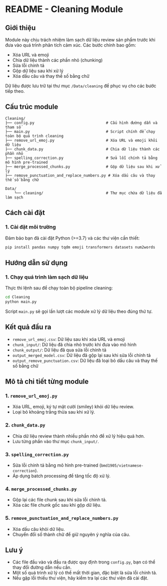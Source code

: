 # README - Cleaning Module

## Giới thiệu
Module này chịu trách nhiệm làm sạch dữ liệu review sản phẩm trước khi đưa vào quá trình phân tích cảm xúc. Các bước chính bao gồm:
- Xóa URL và emoji
- Chia dữ liệu thành các phần nhỏ (chunking)
- Sửa lỗi chính tả
- Gộp dữ liệu sau khi xử lý
- Xóa dấu câu và thay thế số bằng chữ

Dữ liệu được lưu trữ tại thư mục `/Data/cleaning` để phục vụ cho các bước tiếp theo.

## Cấu trúc module
```
Cleaning/
├── config.py                                # Cấu hình đường dẫn và tham số
├── main.py                                  # Script chính để chạy toàn bộ quá trình cleaning
├── remove_url_emoj.py                       # Xóa URL và emoji khỏi dữ liệu
├── chunk_data.py                            # Chia dữ liệu thành các phần nhỏ
├── spelling_correction.py                   # Sửa lỗi chính tả bằng mô hình pre-trained
├── merge_processed_chunks.py                # Gộp dữ liệu sau khi xử lý
├── remove_punctuation_and_replace_numbers.py # Xóa dấu câu và thay thế số bằng chữ

Data/
    └── cleaning/                            # Thư mục chứa dữ liệu đã làm sạch
```

## Cách cài đặt
### 1. Cài đặt môi trường
Đảm bảo bạn đã cài đặt Python (>=3.7) và các thư viện cần thiết:
```sh
pip install pandas numpy tqdm emoji transformers datasets num2words
```

## Hướng dẫn sử dụng
### 1. Chạy quá trình làm sạch dữ liệu
Thực thi lệnh sau để chạy toàn bộ pipeline cleaning:
```sh
cd Cleaning
python main.py
```
Script `main.py` sẽ gọi lần lượt các module xử lý dữ liệu theo đúng thứ tự.

## Kết quả đầu ra
- `remove_url_emoj.csv`: Dữ liệu sau khi xóa URL và emoji
- `chunk_input/`: Dữ liệu đã chia nhỏ trước khi đưa vào mô hình
- `chunk_output/`: Dữ liệu đã qua sửa lỗi chính tả
- `output_merged_model.csv`: Dữ liệu đã gộp lại sau khi sửa lỗi chính tả
- `output_remove_punctuation.csv`: Dữ liệu đã loại bỏ dấu câu và thay thế số bằng chữ

## Mô tả chi tiết từng module
### 1. `remove_url_emoj.py`
- Xóa URL, emoji, ký tự mặt cười (smiley) khỏi dữ liệu review.
- Loại bỏ khoảng trắng thừa sau khi xử lý.

### 2. `chunk_data.py`
- Chia dữ liệu review thành nhiều phần nhỏ để xử lý hiệu quả hơn.
- Lưu từng phần vào thư mục `chunk_input/`.

### 3. `spelling_correction.py`
- Sửa lỗi chính tả bằng mô hình pre-trained (`bmd1905/vietnamese-correction`).
- Áp dụng batch processing để tăng tốc độ xử lý.

### 4. `merge_processed_chunks.py`
- Gộp lại các file chunk sau khi sửa lỗi chính tả.
- Xóa các file chunk gốc sau khi gộp dữ liệu.

### 5. `remove_punctuation_and_replace_numbers.py`
- Xóa dấu câu khỏi dữ liệu.
- Chuyển đổi số thành chữ để giữ nguyên ý nghĩa của câu.

## Lưu ý
- Các file đầu vào và đầu ra được quy định trong `config.py`, bạn có thể thay đổi đường dẫn nếu cần.
- Một số quá trình xử lý có thể mất thời gian, đặc biệt là sửa lỗi chính tả.
- Nếu gặp lỗi thiếu thư viện, hãy kiểm tra lại các thư viện đã cài đặt.
